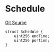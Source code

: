# Schedule
[Git Source](https://github.com/BJustCoin/BJustCoin/blob/e7038856495a90d82d025f98c39648e6605afbeb/src/IVestingToken.sol)


```solidity
struct Schedule {
    uint256 endTime;
    uint256 portion;
}
```

